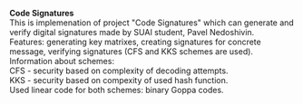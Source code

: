 <b>Code Signatures</b><br>
This is implemenation of project "Code Signatures" which can generate and verify digital signatures made by SUAI student, Pavel Nedoshivin.<br>
Features: generating key matrixes, creating signatures for concrete message, verifying signatures (CFS and KKS schemes are used).<br>
Information about schemes:<br>
  CFS - security based on complexity of decoding attempts.<br>
  KKS - security based on compexity of used hash function.<br>
Used linear code for both schemes: binary Goppa codes.<br>
